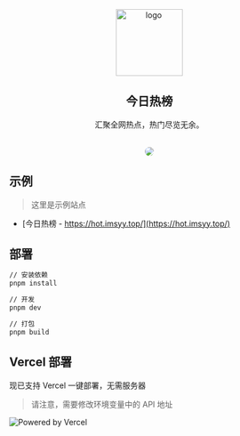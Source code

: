 <div align="center">
<img alt="logo" height="120" src="./public/favicon.png" width="120"/>
<h2>今日热榜</h2>
<p>汇聚全网热点，热门尽览无余。</p>
<br />
<img src="./screenshots/main.jpg" style="border-radius: 16px" />
</div>


## 示例

> 这里是示例站点

- [今日热榜 - https://hot.imsyy.top/](https://hot.imsyy.top/)


## 部署

```bash
// 安装依赖
pnpm install

// 开发
pnpm dev

// 打包
pnpm build
```

## Vercel 部署

现已支持 Vercel 一键部署，无需服务器

> 请注意，需要修改环境变量中的 API 地址

![Powered by Vercel](./public/ico/powered-by-vercel.svg)
